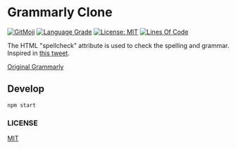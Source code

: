 # Grammarly Clone

[![GitMoji](https://img.shields.io/badge/gitmoji-%20😜-FFDD67.svg)](https://gitmoji.dev)
[![Language Grade](https://img.shields.io/lgtm/grade/javascript/g/UltiRequiem/grammarly-clone.svg?logo=lgtm&logoWidth=18)](https://lgtm.com/projects/g/UltiRequiem/grammarly-clone/context:javascript)
[![License: MIT](https://img.shields.io/badge/License-MIT-blue.svg)](https://opensource.org/licenses/MIT)
[![Lines Of Code](https://img.shields.io/tokei/lines/github.com/UltiRequiem/grammarly-clone?color=blue&label=Total%20Lines)](https://github.com/UltiRequiem/grammarly-clone)

The HTML "spellcheck" attribute is used to check the spelling and grammar.
Inspired in [this tweet](https://twitter.com/Prathkum/status/1404446175709872134).

[Original Grammarly](https://www.grammarly.com)

## Develop

`npm start`

### LICENSE

[MIT](./LICENSE)
